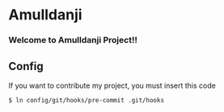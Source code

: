 # Amulldanji

### Welcome to Amulldanji Project!!


## Config
If you want to contribute my  project, you must insert this code

```
$ ln config/git/hooks/pre-commit .git/hooks
```
